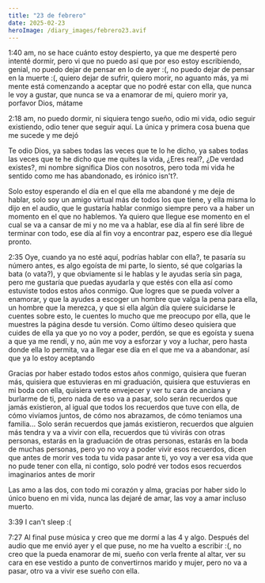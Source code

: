 ```yaml
---
title: "23 de febrero"
date: 2025-02-23
heroImage: /diary_images/febrero23.avif
---
```


1:40 am, no se hace cuánto estoy despierto, ya que me desperté pero intenté dormir, pero vi que no puedo así que por eso estoy escribiendo, genial, no puedo dejar de pensar en lo de ayer :(, no puedo dejar de pensar en la muerte :(, quiero dejar de sufrir, quiero morir, no aguanto más, ya mi mente está comenzando a aceptar que no podré estar con ella, que nunca le voy a gustar, que nunca se va a enamorar de mi, quiero morir ya, porfavor Dios, mátame

2:18 am, no puedo dormir, ni siquiera tengo sueño, odio mi vida, odio seguir existiendo, odio tener que seguir aquí. La única y primera cosa buena que me sucede y me dejó

Te odio Dios, ya sabes todas las veces que te lo he dicho, ya sabes todas las veces que te he dicho que me quites la vida, ¿Eres real?, ¿De verdad existes?, mi nombre significa Dios con nosotros, pero toda mi vida he sentido como me has abandonado, es irónico isn't?.

Solo estoy esperando el día en el que ella me abandoné y me deje de hablar, solo soy un amigo virtual más de todos los que tiene, y ella misma lo dijo en el audio, que le gustaría hablar conmigo siempre pero va a haber un momento en el que no hablemos. Ya quiero que llegue ese momento en el cual se va a cansar de mi y no me va a hablar, ese día al fin seré libre de terminar con todo, ese día al fin voy a encontrar paz, espero ese día llegué pronto.

2:35 Oye, cuando ya no esté aquí, podrías hablar con ella?, te pasaría su número antes, es algo egoísta de mi parte, lo siento, sé que colgarias la bata (o vata?), y que obviamente si le hablas y le ayudas sería sin paga, pero me gustaría que puedas ayudarla y que estés con ella así como estuviste todos estos años conmigo. Que logres que se pueda volver a enamorar, y que la ayudes a escoger un hombre que valga la pena para ella, un hombre que la merezca, y que si ella algún día quiere suicidarse le cuentes sobre esto, le cuentes lo mucho que me preocupo por ella, que le muestres la página desde tu versión. Como último deseo quisiera que cuides de ella ya que yo no voy a poder, perdón, se que es egoísta y suena a que ya me rendí, y no, aún me voy a esforzar y voy a luchar, pero hasta donde ella lo permita, va a llegar ese día en el que me va a abandonar, así que ya lo estoy aceptando

Gracias por haber estado todos estos años conmigo, quisiera que fueran más, quisiera que estuvieras en mi graduación, quisiera que estuvieras en mi boda con ella, quisiera verte envejecer y ver tu cara de anciana y burlarme de ti, pero nada de eso va a pasar, solo serán recuerdos que jamás existieron, al igual que todos los recuerdos que tuve con ella, de cómo vivíamos juntos, de cómo nos abrazamos, de cómo teniamos una familia... Solo serán recuerdos que jamás existieron, recuerdos que alguien más tendra y va a vivir con ella, recuerdos que tú vivirás con otras personas, estarás en la graduación de otras personas, estarás en la boda de muchas personas, pero yo no voy a poder vivir esos recuerdos, dicen que antes de morir ves toda tu vida pasar ante ti, yo voy a ver esa vida que no pude tener con ella, ni contigo, solo podré ver todos esos recuerdos imaginarios antes de morir

Las amo a las dos, con todo mi corazón y alma, gracias por haber sido lo único bueno en mi vida, nunca las dejaré de amar, las voy a amar incluso muerto.

3:39 I can't sleep :(

7:27 Al final puse música y creo que me dormí a las 4 y algo. Después del audio que me envió ayer y el que puse, no me ha vuelto a escribir :(, no creo que la pueda enamorar de mi, sueño con verla frente al altar, ver su cara en ese vestido a punto de convertirnos marido y mujer, pero no va a pasar, otro va a vivir ese sueño con ella.
